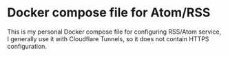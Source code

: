 # Docker compose file for Atom/RSS

This is my personal Docker compose file for configuring RSS/Atom service, I generally use it with Cloudflare Tunnels, so it does not contain HTTPS configuration.
